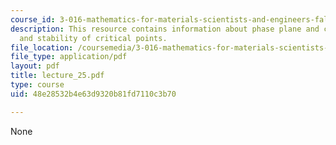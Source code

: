 ```yaml
---
course_id: 3-016-mathematics-for-materials-scientists-and-engineers-fall-2005
description: This resource contains information about phase plane and critical points
  and stability of critical points.
file_location: /coursemedia/3-016-mathematics-for-materials-scientists-and-engineers-fall-2005/48e28532b4e63d9320b81fd7110c3b70_lecture_25.pdf
file_type: application/pdf
layout: pdf
title: lecture_25.pdf
type: course
uid: 48e28532b4e63d9320b81fd7110c3b70

---
```

None